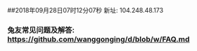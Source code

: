 ##2018年09月28日07时12分07秒 新址: 104.248.48.173
### 兔友常见问题及解答: https://github.com/wanggonging/d/blob/w/FAQ.md
